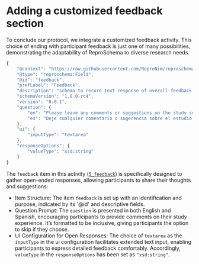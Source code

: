 # Adding a customized feedback section

To conclude our protocol, we integrate a customized feedback activity. This choice of ending with participant feedback is just one of many possibilities, demonstrating the adaptability of ReproSchema to diverse research needs.

```javascript
{
    "@context": "https://raw.githubusercontent.com/ReproNim/reproschema/1.0.0-rc4/contexts/generic",
    "@type": "reproschema:Field",
    "@id": "feedback",
    "prefLabel": "Feedback",
    "description": "schema to record text response of overall feedback of the protocol",
    "schemaVersion": "1.0.0-rc4",
    "version": "0.0.1",
    "question": {
        "en": "Please leave any comments or suggestions on the study so we can improve it (or skip):",
        "es": "Deje cualquier comentario o sugerencia sobre el estudio para que podamos mejorarlo (u omitir):"
    },
    "ui": {
        "inputType": "textarea"
    },
    "responseOptions": {
        "valueType": "xsd:string"
    }
}
```

The `feedback` item in this activity ([`5_feedback`](https://github.com/ReproNim/reproschema-demo-protocol/blob/main/activities/5_feedback/items/feedback)) is specifically designed to gather open-ended responses, allowing participants to share their thoughts and suggestions:

- Item Structure: The item `feedback` is set up with an identification and purpose, indicated by its '@id' and descriptive fields.
- Question Prompt: The `question` is presented in both English and Spanish, encouraging participants to provide comments on their study experience. It’s formatted to be inclusive, giving participants the option to skip if they choose.
- UI Configuration for Open Responses: The choice of `textarea` as the `inputType` in the ui configuration facilitates extended text input, enabling participants to express detailed feedback comfortably. Accordingly, `valueType` in the `responseOptions` has been set as `"xsd:string"`.
